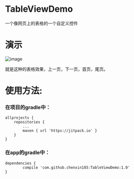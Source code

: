 # TableViewDemo
一个像网页上的表格的一个自定义控件

# 演示
 ![image](https://github.com/chenxin185/TableViewDemo/blob/master/img/show.png)
 
 就是这种的表格效果，上一页，下一页，首页，尾页。
 
 # 使用方法:
 
 ### 在项目的gradle中：
 	allprojects {
		repositories {
			...
			maven { url 'https://jitpack.io' }
		}
	}
 
 ### 在app的gradle中：
 	dependencies {
	        compile 'com.github.chenxin185:TableViewDemo:1.0'
	}
